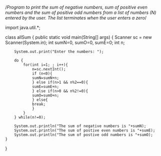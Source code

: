 /*Program to print the sum of negative numbers, sum of positive even numbers and the sum of positive odd numbers from a list of numbers (N) entered by the user. The list terminates when the user enters a zero*/

import java.util.*;

class allSum {
    public static void main(String[] args) {
        Scanner sc = new Scanner(System.in);
        int sumN=0, sumO=0, sumE=0;
        int n;
        
        System.out.print("Enter the numbers: ");
        
        do {
            for(int i=1; ; i++){
                n=sc.nextInt();
                if (n<0){
                sumN=sumN+n;
                } else if(n>1 && n%2==0){
                sumE=sumE+n;
                } else if(n>0 && n%2!=0){
                sumO=sumO+n;
                } else{
                break;
                }
            } 
        } while(n!=0);
        
        System.out.println("The sum of negative numbers is "+sumN);
        System.out.println("The sum of postive even numbers is "+sumE);
        System.out.println("The sum of postive odd numbers is "+sumO);
    }
}

